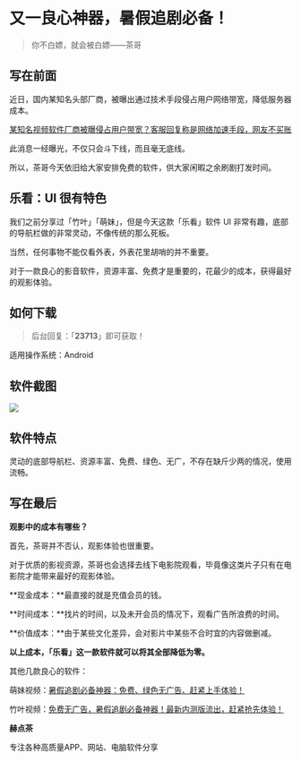 # 又一良心神器，暑假追剧必备！

> 你不白嫖，就会被白嫖——茶哥

## 写在前面

近日，国内某知名头部厂商，被曝出通过技术手段侵占用户网络带宽，降低服务器成本。

[某知名视频软件厂商被曝侵占用户带宽？客服回复称是网络加速手段，网友不买账](https://mp.weixin.qq.com/s?__biz=MzI3NzcwOTY4MQ==&mid=2247485239&idx=1&sn=81e1c1e4c04e59683c86e546e6bb1381&chksm=eb635129dc14d83f494a9e4bda0e3cc2b397f7c5dba23e0e65d2310012841970f9294b4e8fda&token=1277825420&lang=zh_CN&scene=21#wechat_redirect)

此消息一经曝光，不仅只会斗下线，而且毫无底线。

所以，茶哥今天依旧给大家安排免费的软件，供大家闲暇之余刷剧打发时间。

## 乐看：UI 很有特色

我们之前分享过「竹叶」「萌妹」，但是今天这款「乐看」软件 UI 非常有趣，底部的导航栏做的非常灵动，不像传统的那么死板。

当然，任何事物不能仅看外表，外表花里胡哨的并不重要。

对于一款良心的影音软件，资源丰富、免费才是重要的，花最少的成本，获得最好的观影体验。

## 如何下载

> 后台回复：「**23713**」即可获取！

适用操作系统：Android

## 软件截图

![](https://hediancha-1312143060.cos.ap-shanghai.myqcloud.com/202307251906232.png)

## 软件特点

灵动的底部导航栏、资源丰富、免费、绿色、无广，不存在缺斤少两的情况，使用流畅。

## 写在最后

**观影中的成本有哪些？**

首先，茶哥并不否认，观影体验也很重要。

对于优质的影视资源，茶哥也会选择去线下电影院观看，毕竟像这类片子只有在电影院才能带来最好的观影体验。

**现金成本：**最直接的就是充值会员的钱。

**时间成本：**找片的时间，以及未开会员的情况下，观看广告所浪费的时间。

**价值成本：**由于某些文化差异，会对影片中某些不合时宜的内容做删减。

**以上成本，「乐看」这一款软件就可以将其全部降低为零。**

其他几款良心的软件：

萌妹视频：[暑假追剧必备神器：免费、绿色无广告、赶紧上手体验！](https://mp.weixin.qq.com/s?__biz=MzI3NzcwOTY4MQ==&mid=2247485185&idx=1&sn=4b9c9901c76c7e4b9f015ef9fc2b94d4&chksm=eb63511fdc14d809cb89e5e57a25cf4e319a700d3994ee34ddccb14254b14d1a8d74092f57d7&token=1277825420&lang=zh_CN&scene=21#wechat_redirect)

竹叶视频：[免费无广告，暑假追剧必备神器！最新内测版流出，赶紧抢先体验！](https://mp.weixin.qq.com/s?__biz=MzI3NzcwOTY4MQ==&mid=2247485172&idx=1&sn=ed2aebc88d697b346da2b72f687074e9&chksm=eb6350eadc14d9fce326241e419ed7202ecc20ebf1afa111c0b06cc48a269ee219ef89b0060b&token=1277825420&lang=zh_CN&scene=21#wechat_redirect)



**赫点茶**

专注各种高质量APP、网站、电脑软件分享
